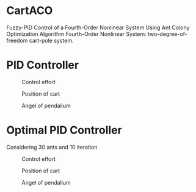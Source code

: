 # CartACO
Fuzzy-PID Control of a Fourth-Order Nonlinear System Using Ant Colony Optimization Algorithm
Fourth-Order Nonlinear System: two-degree-of-freedom cart-pole system.
# PID Controller

<figure id="u1">
<span class="image placeholder" data-original-image-src="pic/u1"
data-original-image-title="" height="8cm"></span>
<figcaption>Control effort</figcaption>
</figure>

<figure id="p1">
<span class="image placeholder" data-original-image-src="pic/p1"
data-original-image-title="" height="8cm"></span>
<figcaption>Position of cart</figcaption>
</figure>

<figure id="th1">
<span class="image placeholder" data-original-image-src="pic/th1"
data-original-image-title="" height="8cm"></span>
<figcaption>Angel of pendalium</figcaption>
</figure>

# Optimal PID Controller
Considering 30 ants and 10 iteration

<figure id="u2">
<span class="image placeholder" data-original-image-src="pic/u2"
data-original-image-title="" height="8cm"></span>
<figcaption>Control effort</figcaption>
</figure>

<figure id="p2">
<span class="image placeholder" data-original-image-src="pic/p2"
data-original-image-title="" height="8cm"></span>
<figcaption>Position of cart</figcaption>
</figure>

<figure id="th2">
<span class="image placeholder" data-original-image-src="pic/th2"
data-original-image-title="" height="8cm"></span>
<figcaption>Angel of pendalium</figcaption>
</figure>
